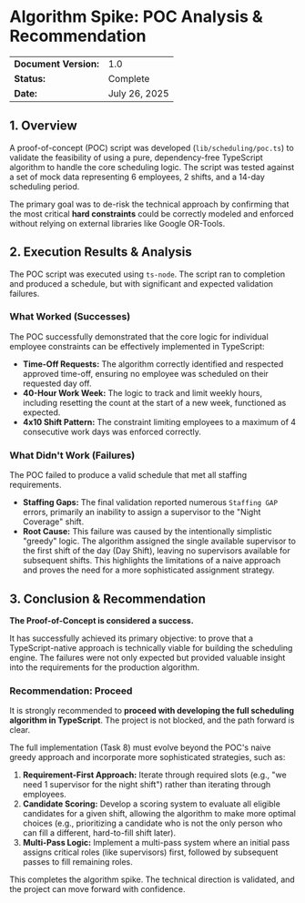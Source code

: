 # **Algorithm Spike: POC Analysis & Recommendation**

| | |
| :--- | :--- |
| **Document Version:** | 1.0 |
| **Status:** | Complete |
| **Date:** | July 26, 2025 |

## **1. Overview**

A proof-of-concept (POC) script was developed (`lib/scheduling/poc.ts`) to validate the feasibility of using a pure, dependency-free TypeScript algorithm to handle the core scheduling logic. The script was tested against a set of mock data representing 6 employees, 2 shifts, and a 14-day scheduling period.

The primary goal was to de-risk the technical approach by confirming that the most critical **hard constraints** could be correctly modeled and enforced without relying on external libraries like Google OR-Tools.

## **2. Execution Results & Analysis**

The POC script was executed using `ts-node`. The script ran to completion and produced a schedule, but with significant and expected validation failures.

### **What Worked (Successes)**

The POC successfully demonstrated that the core logic for individual employee constraints can be effectively implemented in TypeScript:

*   **Time-Off Requests:** The algorithm correctly identified and respected approved time-off, ensuring no employee was scheduled on their requested day off.
*   **40-Hour Work Week:** The logic to track and limit weekly hours, including resetting the count at the start of a new week, functioned as expected.
*   **4x10 Shift Pattern:** The constraint limiting employees to a maximum of 4 consecutive work days was enforced correctly.

### **What Didn't Work (Failures)**

The POC failed to produce a valid schedule that met all staffing requirements.

*   **Staffing Gaps:** The final validation reported numerous `Staffing GAP` errors, primarily an inability to assign a supervisor to the "Night Coverage" shift.
*   **Root Cause:** This failure was caused by the intentionally simplistic "greedy" logic. The algorithm assigned the single available supervisor to the first shift of the day (Day Shift), leaving no supervisors available for subsequent shifts. This highlights the limitations of a naive approach and proves the need for a more sophisticated assignment strategy.

## **3. Conclusion & Recommendation**

**The Proof-of-Concept is considered a success.**

It has successfully achieved its primary objective: to prove that a TypeScript-native approach is technically viable for building the scheduling engine. The failures were not only expected but provided valuable insight into the requirements for the production algorithm.

### **Recommendation: Proceed**

It is strongly recommended to **proceed with developing the full scheduling algorithm in TypeScript**. The project is not blocked, and the path forward is clear.

The full implementation (Task 8) must evolve beyond the POC's naive greedy approach and incorporate more sophisticated strategies, such as:

1.  **Requirement-First Approach:** Iterate through required slots (e.g., "we need 1 supervisor for the night shift") rather than iterating through employees.
2.  **Candidate Scoring:** Develop a scoring system to evaluate all eligible candidates for a given shift, allowing the algorithm to make more optimal choices (e.g., prioritizing a candidate who is not the only person who can fill a different, hard-to-fill shift later).
3.  **Multi-Pass Logic:** Implement a multi-pass system where an initial pass assigns critical roles (like supervisors) first, followed by subsequent passes to fill remaining roles.

This completes the algorithm spike. The technical direction is validated, and the project can move forward with confidence.